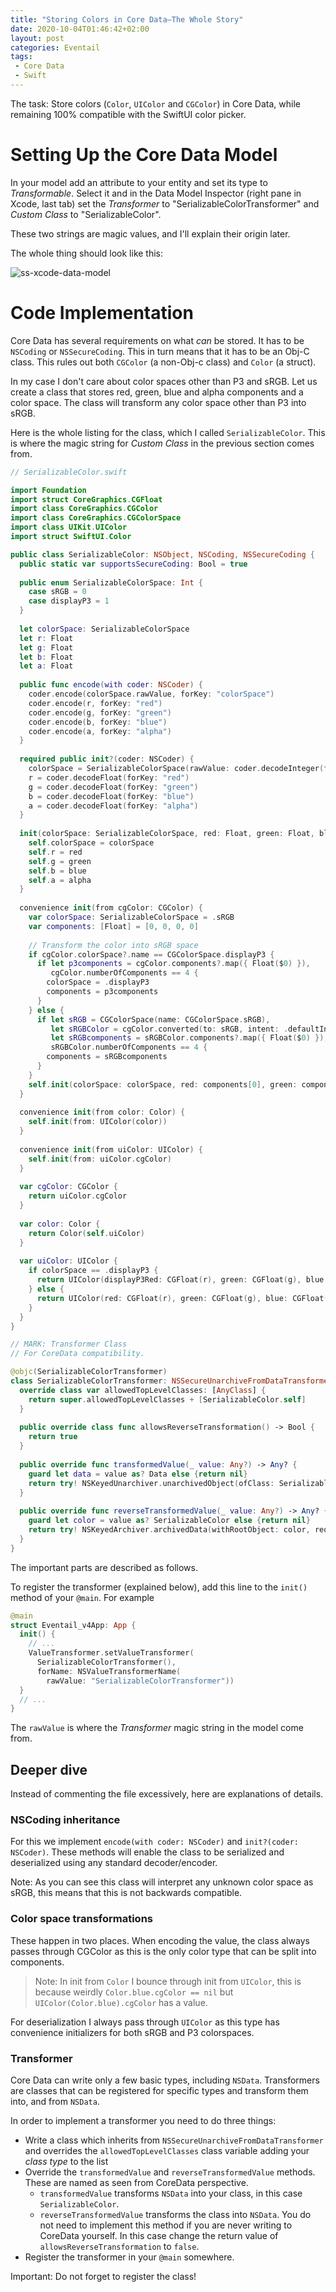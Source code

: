 ```yaml
---
title: "Storing Colors in Core Data—The Whole Story"
date: 2020-10-04T01:46:42+02:00
layout: post
categories: Eventail
tags:
 - Core Data
 - Swift
---
```


The task: Store colors (`Color`, `UIColor` and `CGColor`) in Core Data, while remaining 100% compatible with the SwiftUI color picker.

# Setting Up the Core Data Model

In your model add an attribute to your entity and set its type to _Transformable_. Select it and in the Data Model Inspector (right pane in Xcode, last tab) set the _Transformer_ to "SerializableColorTransformer" and _Custom Class_ to "SerializableColor".

These two strings are magic values, and I'll explain their origin later.

The whole thing should look like this:

![ss-xcode-data-model]

[ss-xcode-data-model]: /images/core-data-colors-xcode.png

# Code Implementation

Core Data has several requirements on what _can_ be stored. It has to be `NSCoding` or `NSSecureCoding`. This in turn means that it has to be an Obj-C class. This rules out both `CGColor` (a non-Obj-c class) and `Color` (a struct).

In my case I don't care about color spaces other than P3 and sRGB. Let us create a class that stores red, green, blue and alpha components and a color space. The class will transform any color space other than P3 into sRGB. 

Here is the whole listing for the class, which I called `SerializableColor`. This is where the magic string for _Custom Class_ in the previous section comes from.

```swift
// SerializableColor.swift

import Foundation
import struct CoreGraphics.CGFloat
import class CoreGraphics.CGColor
import class CoreGraphics.CGColorSpace
import class UIKit.UIColor
import struct SwiftUI.Color

public class SerializableColor: NSObject, NSCoding, NSSecureCoding {
  public static var supportsSecureCoding: Bool = true
  
  public enum SerializableColorSpace: Int {
    case sRGB = 0
    case displayP3 = 1
  }
  
  let colorSpace: SerializableColorSpace
  let r: Float
  let g: Float
  let b: Float
  let a: Float
  
  public func encode(with coder: NSCoder) {
    coder.encode(colorSpace.rawValue, forKey: "colorSpace")
    coder.encode(r, forKey: "red")
    coder.encode(g, forKey: "green")
    coder.encode(b, forKey: "blue")
    coder.encode(a, forKey: "alpha")
  }
  
  required public init?(coder: NSCoder) {
    colorSpace = SerializableColorSpace(rawValue: coder.decodeInteger(forKey: "colorSpace")) ?? .sRGB
    r = coder.decodeFloat(forKey: "red")
    g = coder.decodeFloat(forKey: "green")
    b = coder.decodeFloat(forKey: "blue")
    a = coder.decodeFloat(forKey: "alpha")
  }
  
  init(colorSpace: SerializableColorSpace, red: Float, green: Float, blue: Float, alpha: Float) {
    self.colorSpace = colorSpace
    self.r = red
    self.g = green
    self.b = blue
    self.a = alpha
  }
  
  convenience init(from cgColor: CGColor) {
    var colorSpace: SerializableColorSpace = .sRGB
    var components: [Float] = [0, 0, 0, 0]
    
    // Transform the color into sRGB space
    if cgColor.colorSpace?.name == CGColorSpace.displayP3 {
      if let p3components = cgColor.components?.map({ Float($0) }),
         cgColor.numberOfComponents == 4 {
        colorSpace = .displayP3
        components = p3components
      }
    } else {
      if let sRGB = CGColorSpace(name: CGColorSpace.sRGB),
         let sRGBColor = cgColor.converted(to: sRGB, intent: .defaultIntent, options: nil),
         let sRGBcomponents = sRGBColor.components?.map({ Float($0) }),
         sRGBColor.numberOfComponents == 4 {
        components = sRGBcomponents
      }
    }
    self.init(colorSpace: colorSpace, red: components[0], green: components[1], blue: components[2], alpha: components[3])
  }
  
  convenience init(from color: Color) {
    self.init(from: UIColor(color))
  }
  
  convenience init(from uiColor: UIColor) {
    self.init(from: uiColor.cgColor)
  }  
  
  var cgColor: CGColor {
    return uiColor.cgColor
  }
  
  var color: Color {
    return Color(self.uiColor)
  }
  
  var uiColor: UIColor {
    if colorSpace == .displayP3 {
      return UIColor(displayP3Red: CGFloat(r), green: CGFloat(g), blue: CGFloat(b), alpha: CGFloat(a))
    } else {
      return UIColor(red: CGFloat(r), green: CGFloat(g), blue: CGFloat(b), alpha: CGFloat(a))
    }
  }
}

// MARK: Transformer Class
// For CoreData compatibility.

@objc(SerializableColorTransformer)
class SerializableColorTransformer: NSSecureUnarchiveFromDataTransformer {
  override class var allowedTopLevelClasses: [AnyClass] {
    return super.allowedTopLevelClasses + [SerializableColor.self]
  }
  
  public override class func allowsReverseTransformation() -> Bool {
    return true
  }
  
  public override func transformedValue(_ value: Any?) -> Any? {
    guard let data = value as? Data else {return nil}
    return try! NSKeyedUnarchiver.unarchivedObject(ofClass: SerializableColor.self, from: data)
  }
  
  public override func reverseTransformedValue(_ value: Any?) -> Any? {
    guard let color = value as? SerializableColor else {return nil}
    return try! NSKeyedArchiver.archivedData(withRootObject: color, requiringSecureCoding: true)
  }
}

```

The important parts are described as follows.

To register the transformer (explained below), add this line to the `init()` method of your `@main`. For example

```swift
@main
struct Eventail_v4App: App {
  init() {
    // ...
    ValueTransformer.setValueTransformer(
      SerializableColorTransformer(),
      forName: NSValueTransformerName(
        rawValue: "SerializableColorTransformer"))
  }
  // ...
}
```

The `rawValue` is where the _Transformer_ magic string in the model come from.

## Deeper dive

Instead of commenting the file excessively, here are explanations of details.

### NSCoding inheritance

For this we implement `encode(with coder: NSCoder)` and `init?(coder: NSCoder)`. These methods will enable the class to be serialized and deserialized using any standard decoder/encoder.

Note: As you can see this class will interpret any unknown color space as sRGB, this means that this is not backwards compatible.

### Color space transformations

These happen in two places. When encoding the value, the class always passes through CGColor as this is the only color type that can be split into components.

> Note: In init from `Color` I bounce through init from `UIColor`, this is because weirdly `Color.blue.cgColor == nil` but `UIColor(Color.blue).cgColor` has a value.

For deserialization I always pass through `UIColor` as this type has convenience initializers for both sRGB and P3 colorspaces.

### Transformer

Core Data can write only a few basic types, including `NSData`. Transformers are classes that can be registered for specific types and transform them into, and from `NSData`.

In order to implement a transformer you need to do three things:

- Write a class which inherits from `NSSecureUnarchiveFromDataTransformer` and overrides the `allowedTopLevelClasses` class variable adding your *class type* to the list
- Override the `transformedValue` and `reverseTransformedValue` methods. These are named as seen from CoreData perspective.
    - `transformedValue` transforms `NSData` into your class, in this case `SerializableColor`.
    - `reverseTransformedValue` transforms the class into `NSData`. You do not need to implement this method if you are never writing to CoreData yourself. In this case change the return value of `allowsReverseTransformation` to `false`.
- Register the transformer in your `@main` somewhere.

<aside class="warning">
Important: Do not forget to register the class!
</aside>